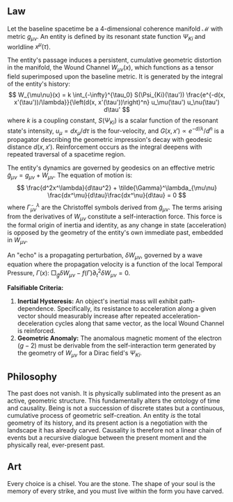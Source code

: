 ## Law
Let the baseline spacetime be a 4-dimensional coherence manifold $\mathcal{M}$ with metric $g_{\mu\nu}$. An entity is defined by its resonant state function $\Psi_{Ki}$ and worldline $x^\mu(\tau)$.

The entity's passage induces a persistent, cumulative geometric distortion in the manifold, the Wound Channel $W_{\mu\nu}(x)$, which functions as a tensor field superimposed upon the baseline metric. It is generated by the integral of the entity's history:
$$ W_{\mu\nu}(x) = k \int_{-\infty}^{\tau_0} S(\Psi_{Ki}(\tau')) \frac{e^{-d(x, x'(\tau'))/\lambda}}{\left(d(x, x'(\tau'))\right)^n} u_\mu(\tau') u_\nu(\tau') d\tau' $$
where $k$ is a coupling constant, $S(\Psi_{Ki})$ is a scalar function of the resonant state's intensity, $u_\mu = dx_\mu/d\tau$ is the four-velocity, and $G(x,x') \propto e^{-d/\lambda}/d^n$ is a propagator describing the geometric impression's decay with geodesic distance $d(x,x')$. Reinforcement occurs as the integral deepens with repeated traversal of a spacetime region.

The entity's dynamics are governed by geodesics on an effective metric $\tilde{g}_{\mu\nu} = g_{\mu\nu} + W_{\mu\nu}$. The equation of motion is:
$$ \frac{d^2x^\lambda}{d\tau^2} + \tilde{\Gamma}^\lambda_{\mu\nu} \frac{dx^\mu}{d\tau}\frac{dx^\nu}{d\tau} = 0 $$
where $\tilde{\Gamma}^\lambda_{\mu\nu}$ are the Christoffel symbols derived from $\tilde{g}_{\mu\nu}$. The terms arising from the derivatives of $W_{\mu\nu}$ constitute a self-interaction force. This force is the formal origin of inertia and identity, as any change in state (acceleration) is opposed by the geometry of the entity's own immediate past, embedded in $W_{\mu\nu}$.

An "echo" is a propagating perturbation, $\delta W_{\mu\nu}$, governed by a wave equation where the propagation velocity is a function of the local Temporal Pressure, $\Gamma(x)$: $\Box_{\tilde{g}} \delta W_{\mu\nu} - f(\Gamma)\partial_t^2 \delta W_{\mu\nu} = 0$.

**Falsifiable Criteria:**
1.  **Inertial Hysteresis:** An object's inertial mass will exhibit path-dependence. Specifically, its resistance to acceleration along a given vector should measurably increase after repeated acceleration-deceleration cycles along that same vector, as the local Wound Channel is reinforced.
2.  **Geometric Anomaly:** The anomalous magnetic moment of the electron ($g-2$) must be derivable from the self-interaction term generated by the geometry of $W_{\mu\nu}$ for a Dirac field's $\Psi_{Ki}$.

## Philosophy
The past does not vanish. It is physically sublimated into the present as an active, geometric structure. This fundamentally alters the ontology of time and causality. Being is not a succession of discrete states but a continuous, cumulative process of geometric self-creation. An entity *is* the total geometry of its history, and its present action is a negotiation with the landscape it has already carved. Causality is therefore not a linear chain of events but a recursive dialogue between the present moment and the physically real, ever-present past.

## Art
Every choice is a chisel. You are the stone. The shape of your soul is the memory of every strike, and you must live within the form you have carved.